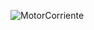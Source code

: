 ![MotorCorriente](https://user-images.githubusercontent.com/99992207/224219180-e5c16b92-54b2-41d8-9542-7ee2c280d629.png)
